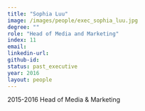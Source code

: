 ```yaml
---
title: "Sophia Luu"
image: /images/people/exec_sophia_luu.jpg
degree: ""
role: "Head of Media and Marketing"
index: 11
email:
linkedin-url:
github-id:
status: past_executive
year: 2016
layout: people
---
```

2015-2016 Head of Media & Marketing

